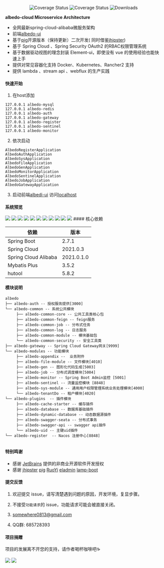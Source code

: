  <p align="center">
   <img src="https://img.shields.io/badge/Spring%20Cloud-2021.0.3-blue.svg" alt="Coverage Status">
   <img src="https://img.shields.io/badge/Spring%20Cloud%20Alibaba-2021.0.1.0-blue.svg" alt="Coverage Status">
   <img src="https://img.shields.io/badge/Spring%20Boot-2.7.1-blue.svg" alt="Downloads">
 </p>  

**albedo-cloud Microservice Architecture**

- 全网最新spring-cloud-alibaba微服务架构
- 前端<a href="https://github.com/somowhere/albedo-ui" target="_blank">albedo-ui </a>
- 基于<a href="https://gitee.com/log4j/pig" target="_blank">pig</a>开源版本（保持更新）二次开发(
  同时借鉴<a href="https://www.jhipster.tech/" target="_blank">jhipster</a>)
- 基于 Spring Cloud 、Spring Security OAuth2 的RBAC权限管理系统
- 基于数据驱动视图的理念封装 Element-ui，即使没有 vue 的使用经验也能快速上手
- 提供对常见容器化支持 Docker、Kubernetes、Rancher2 支持
- 提供 lambda 、stream api 、webflux 的生产实践

#### 快速开始

1. 在host添加

```
127.0.0.1 albedo-mysql
127.0.0.1 albedo-redis
127.0.0.1 albedo-auth
127.0.0.1 albedo-gateway
127.0.0.1 albedo-register
127.0.0.1 albedo-sentinel
127.0.0.1 albedo-monitor
```

2. 依次启动

```
AlbedoRegisterApplication
AlbedoAuthApplication
AlbedoSysApplication
AlbedoFileApplication
AlbedoGenApplication
AlbedoMonitorApplication
AlbedoSentinelApplication
AlbedoJobApplication
AlbedoGatewayApplication
```

3. 启动前端[albedi-ui](https://github.com/somowhere/albedo-ui) 访问[localhost](http://localhost:4000)

#### 系统预览

<tableDo>
    <tr>
        <td><img src="https://raw.githubusercontent.com/somowhere/albedo-source/master/albedo/1.png"/></td>
        <td><img src="https://raw.githubusercontent.com/somowhere/albedo-source/master/albedo/2.png"/></td>
    </tr>
    <tr>
        <td><img src="https://raw.githubusercontent.com/somowhere/albedo-source/master/albedo/3.png"/></td>
        <td><img src="https://raw.githubusercontent.com/somowhere/albedo-source/master/albedo/4.png"/></td>
    </tr>
    <tr>
        <td><img src="https://raw.githubusercontent.com/somowhere/albedo-source/master/albedo/5.png"/></td>
        <td><img src="https://raw.githubusercontent.com/somowhere/albedo-source/master/albedo/6.png"/></td>
    </tr>
    <tr>
        <td><img src="https://raw.githubusercontent.com/somowhere/albedo-source/master/albedo/7.png"/></td>
        <td><img src="https://raw.githubusercontent.com/somowhere/albedo-source/master/albedo/8.png"/></td>
    </tr>
    <tr>
        <td><img src="https://raw.githubusercontent.com/somowhere/albedo-source/master/albedo/9.png"/></td>
        <td><img src="https://raw.githubusercontent.com/somowhere/albedo-source/master/albedo/10.png"/></td>
    </tr>
    <tr>
        <td><img src="https://raw.githubusercontent.com/somowhere/albedo-source/master/albedo/11.png"/></td>
        <td></td>
    </tr>
</tableDo>
#### 核心依赖 

依赖 | 版本
---|---
Spring Boot |  2.7.1
Spring Cloud | 2021.0.3
Spring Cloud Alibaba | 2021.0.1.0
Mybatis Plus | 3.5.2
hutool | 5.8.2

#### 模块说明

```
albedo
├── albedo-auth -- 授权服务提供[3000]
└── albedo-common -- 系统公共模块 
     ├── albedo-common-core -- 公共工具类核心包
     ├── albedo-common-feign -- feign服务
     ├── albedo-common-job -- 分布式任务
     ├── albedo-common-log -- 日志服务
     ├── albedo-common-module -- 模块基础包
     └── albedo-common-security -- 安全工具类
├── albedo-gateway -- Spring Cloud Gateway网关[9999]
└── albedo-modules -- 功能模块
     ├── albedo-appendix --  业务附件
     ├── albedo-file-module -- 文件模块[4010]
     ├── albedo-gen -- 图形化代码生成[5003]
     ├── albedo-job -- 分布式调度模块[5004]
     ├── albedo-monitor -- Spring Boot Admin监控 [5001]
     ├── albedo-sentinel -- 流量监控模块 [8848]
     ├── albedo-sys-module -- 通用用户权限管理系统业务处理模块[4000]
     └── albedo-tenantDo -- 租户模块[4020]
└── albedo-plugins  -- 插件模块 
     ├── albedo-cache-starter -- 缓存插件
     ├── albedo-database -- 数据库基础插件
     ├── albedo-dynamic-database -- 动态数据源插件
     ├── albedo-swagger-seata -- 分布式事务
     ├── albedo-swagger-api -- swagger api插件
     └── albedo-uid -- 主键uid插件
└── albedo-register  -- Nacos 注册中心[8848]
	 
```

#### 特别鸣谢

- 感谢 [JetBrains](https://www.jetbrains.com/) 提供的非商业开源软件开发授权
- 感谢
  [jhipster](https://www.jhipster.tech/)  [pig](https://gitee.com/log4j/pig)  [RuoYi](https://gitee.com/y_project/RuoYi)  [eladmin](https://github.com/elunez/eladmin) [lamp-boot](https://gitee.com/zuihou111/lamp-boot)

#### 提交反馈

1. 欢迎提交 issue，请写清楚遇到问题的原因，开发环境，复显步骤。

2. 不接受`功能请求`的 issue，功能请求可能会被直接关闭。

3. <a href="mailto:somewhere0813@gmail.com">somewhere0813@gmail.com</a>

4. QQ群: 685728393

#### 项目捐赠

项目的发展离不开您的支持，请作者喝杯咖啡吧☕

<tableDo>
    <tr>
        <td><img src="https://raw.githubusercontent.com/somowhere/albedo-source/master/albedo/alipay.png"/></td>
        <td><img src="https://raw.githubusercontent.com/somowhere/albedo-source/master/albedo/wxpay.png"/></td>
    </tr>
</tableDo>
 

